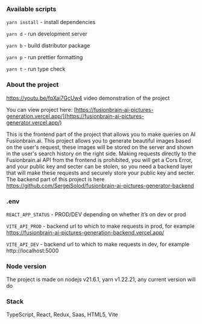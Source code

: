 ### Available scripts

`yarn install` - install dependencies

`yarn d` - run development server

`yarn b` - build distributor package

`yarn p` - run prettier formatting

`yarn t` - run type check

### About the project

https://youtu.be/fqXai7GcUw4 video demonstration of the project

You can view project here: [https://fusionbrain-ai-pictures-generation.vercel.app/](https://fusionbrain-ai-pictures-generator.vercel.app/)

This is the frontend part of the project that allows you to make queries on AI Fusionbrain.ai. This project allows you to generate beautiful images based on the user's request, these images will be stored on the server and shown in the user's search history on the right side. Making requests directly to the Fusionbrain.ai API from the frontend is prohibited, you will get a Cors Error, and your public key and secter can be stolen, so you need a backend layer that will make these requests and securely store your public key and secter. The backend part of this project is here https://github.com/SergeiSolod/fusionbrain-ai-pictures-generator-backend

### .env

`REACT_APP_STATUS` - PROD/DEV depending on whether it’s on dev or prod

`VITE_API_PROD` - backend url to which to make requests in prod, for example https://fusionbrain-ai-pictures-generation-backend.vercel.app/

`VITE_API_DEV` - backend url to which to make requests in dev, for example http://localhost:5000

### Node version

The project is made on nodejs v21.6.1, yarn v1.22.21, any current version will do

### Stack

TypeScript, React, Redux, Saas, HTML5, Vite
